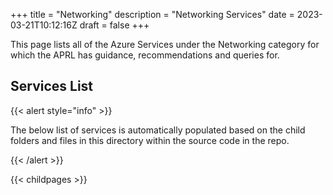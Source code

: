 +++
title = "Networking"
description = "Networking Services"
date = 2023-03-21T10:12:16Z
draft = false
+++

This page lists all of the Azure Services under the Networking category for which the APRL has guidance, recommendations and queries for.

## Services List

{{< alert style="info" >}}

The below list of services is automatically populated based on the child folders and files in this directory within the source code in the repo.

{{< /alert >}}

{{< childpages >}}

